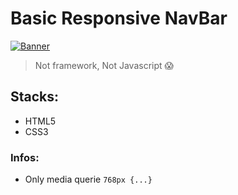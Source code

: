 # Basic Responsive NavBar # 

[![Banner](assets/banner.png)](https://github.com/deppbrazil/responsive-nav-bar)

> Not framework, Not Javascript 😱

## Stacks: ##
* HTML5
* CSS3

### Infos: ###
* Only media querie `768px {...}`